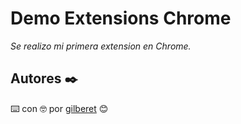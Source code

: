 # Demo Extensions Chrome

_Se realizo mi primera extension en Chrome._

## Autores ✒️

⌨️ con 🤓 por [gilberet](https://github.com/gilberet) 😊
